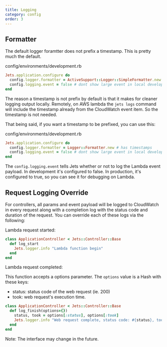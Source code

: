 ```yaml
---
title: Logging
category: config
order: 3
---
```


## Formatter

The default logger foramtter does not prefix a timestamp. This is pretty much the default.

config/environments/development.rb

```ruby
Jets.application.configure do
  config.logger.formatter = ActiveSupport::Logger::SimpleFormatter.new
  config.logging.event = false # dont show large event in local development logging
end
```

The reason a timestamp is not prefix by default is that it makes for cleaner logging output locally. Remotely, on AWS lambda the `jets logs` command will include the timestamp already from the CloudWatch event item. So the timestamp is not needed.

That being said, if you want a timestamp to be prefixed, you can use this:

config/environments/development.rb

```ruby
Jets.application.configure do
  config.logger.formatter = Logger::Formatter.new # has timestamps
  config.logging.event = false # dont show large event in local development logging
end
```

The `config.logging.event` tells Jets whether or not to log the Lambda event payload. In development it's configured to false. In production, it's configured to true, so you can see it for debugging on Lambda.

## Request Logging Override

For controllers, all params and event payload will be logged to CloudWatch in every request along with a completion log with the status code and duration of the request. You can override each of these logs via the following:

Lambda request started:

```ruby
class ApplicationController < Jets::Controller::Base
  def log_start
    Jets.logger.info "Lambda function begin"
  end
end
```

Lambda request completed:

This function accepts a options parameter. The `options` value is a Hash with these keys:

* status: status code of the web request (ie. 200)
* took: web request's execution time.

```ruby
class ApplicationController < Jets::Controller::Base
  def log_finish(options={})
    status, took = options[:status], options[:took]
    Jets.logger.info "Web request complete, status code: #{status}, took: #{took}s"
  end
end
```

Note: The interface may change in the future.
